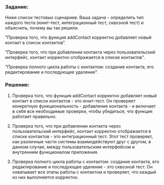 ### Задание:

Ниже список тестовых сценариев. Ваша задача - определить тип каждого теста (юнит-тест, интеграционный тест, сквозной тест) и объяснить, почему вы так решили.

"Проверка того, что функция addContact корректно добавляет новый контакт в список контактов".

"Проверка того, что при добавлении контакта через пользовательский интерфейс, контакт корректно отображается в списке контактов".

"Проверка полного цикла работы с контактом: создание контакта, его редактирование и последующее удаление".

### Решение:


1. Проверка того, что функция addContact корректно добавляет новый контакт в список контактов - это юнит-тест. 
Он проверяет конкретную функциональность - добавление контакта - и включает в себя все необходимые проверки, 
чтобы убедиться, что функция работает правильно.


2. Проверка того, что при добавлении контакта через пользовательский интерфейс, 
контакт корректно отображается в списке контактов - это интеграционный тест. 
Этот тест проверяет, как различные части системы взаимодействуют друг с другом, в данном случае, 
между пользовательским интерфейсом и внутренним функционалом приложения.


3. Проверка полного цикла работы с контактом: создание контакта, его редактирование и последующее удаление - это сквозной тест. 
Он охватывает все этапы работы с контактом и проверяет, что каждый из них выполняется корректно.